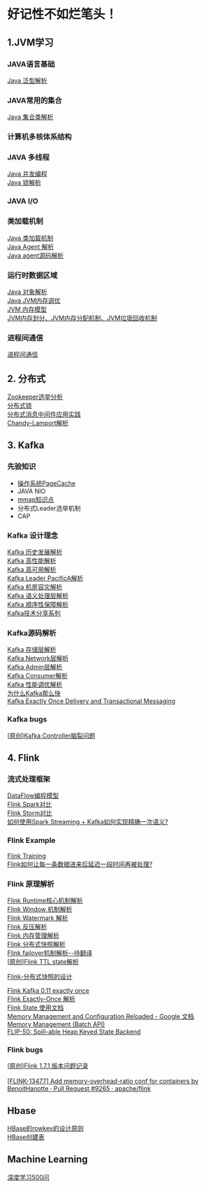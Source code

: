 # 好记性不如烂笔头！


## 1.JVM学习
### JAVA语言基础
 [Java 泛型解析](https://www.zhihu.com/question/20400700)  <br>

### JAVA常用的集合
 [Java 集合类解析](https://www.cnblogs.com/yueshutong/p/9696216.html) <br> 

### 计算机多核体系结构

### JAVA 多线程
 [Java 并发编程](https://www.cnblogs.com/wxd0108/p/5479442.html)  <br> 
 [Java 锁解析](https://tech.meituan.com/2018/11/15/java-lock.html) <br> 

### JAVA I/O
 

### 类加载机制
  [Java 类加载机制](https://juejin.im/post/5a810b0e5188257a5c606a85) <br>
  [Java Agent 解析](https://www.javazhiyin.com/27630.html)  <br>
  [Java agent源码解析](https://www.infoq.cn/article/javaagent-illustrated) <br>
### 运行时数据区域
 [Java  对象解析](https://blog.csdn.net/smileiam/article/details/80364641) <br>
 [Java JVM内存调优](https://zhanjindong.com/2016/03/02/jvm-memory-tunning-notes) <br>
 [JVM 内存模型](https://juejin.im/post/5ad5c0216fb9a028e014fb63) <br> 
 [JVM内存划分、JVM内存分配机制、JVM垃圾回收机制](https://blog.csdn.net/CSDN_Terence/article/details/77771429) <br>

   
### 进程间通信  

[进程间通信](java/进程间通信.md)

  
  
     
## 2. 分布式

   [Zookeeper选举分析](https://www.cnblogs.com/longxok/p/8951867.html)  <br>
   [分布式锁 ](https://juejin.im/post/5bbb0d8df265da0abd3533a5)  <br>
   [分布式消息中间件应用实践](https://www.ibm.com/developerworks/cn/opensource/os-cn-kafka-distributed/index.html) <br>
   [Chandy-Lamport解析](https://yq.aliyun.com/articles/688764) <br>
       
        

## 3. Kafka
### 先验知识
* [操作系统PageCache](https://www.ibm.com/developerworks/cn/linux/l-cache/index.html)
* JAVA NIO
* [mmap知识点](https://linux-kernel-labs.github.io/master/labs/memory_mapping.html)
* 分布式Leader选举机制
* CAP

   
### Kafka 设计理念
  [Kafka 历史发展解析](https://www.infoq.cn/article/MLMyoWNxqs*MzQX7lvzO) <br>
  [Kafka 高性能解析](http://www.jasongj.com/kafka/high_throughput/) <br>
  [Kafka 高可用解析](https://www.infoq.cn/article/kafka-analysis-part-3) <br>
  [Kafka Leader PacificA解析](http://www.thinkingyu.com/articles/PacificA/) <br>
  [Kafka 机房容灾解析](https://mp.weixin.qq.com/s?__biz=MzU1NDA4NjU2MA==&mid=2247494329&idx=3&sn=68253c54f0e034c465a7517bb1c7605e&chksm=fbea5376cc9dda607632db6441d742f92e3c5e1ed123587a6a02c0ff593e9d647cd6ff042aa5&scene=27#wechat_redirect) <br>
  [Kafka 语义处理层解析](https://hevodata.com/blog/kafka-exactly-once/) <br>
  [Kafka 顺序性保障解析](https://medium.com/@felipedutratine/kafka-ordering-guarantees-99320db8f87f) <br>
  [Kafka技术分享系列 ](http://blog.csdn.net/lizhitao/article/details/39499283) <br>
### Kafka源码解析
  [Kafka 存储层解析](https://tech.meituan.com/2015/01/13/kafka-fs-design-theory.html) <br>
  [Kafka Network层解析 ](https://juejin.im/post/5c19c787f265da613c09be5c) <br>
  [Kafka Admin层解析](http://matt33.com/2017/07/21/kafka-topic-create/) <br>
  [Kafka Consumer解析](http://zqhxuyuan.github.io/2016/01/19/2016-01-19-Kafka-Consumer-scala/#ZookeeperConsumerConnector) <br>
  [Kafka 性能调优解析](https://community.hortonworks.com/questions/73895/any-experience-based-tips-to-optimize-kafka-broker.html) <br>
  [为什么Kafka那么快](https://manbuyun.github.io/2017/01/13/%E4%B8%BA%E4%BB%80%E4%B9%88Kafka%E9%82%A3%E4%B9%88%E5%BF%AB/) <br>
  [Kafka Exactly Once Delivery and Transactional Messaging ](https://cwiki.apache.org/confluence/display/KAFKA/KIP-98+-+Exactly+Once+Delivery+and+Transactional+Messaging#KIP-98-ExactlyOnceDeliveryandTransactionalMessaging-DataFlow) <br>
### Kafka bugs
  [\[原创\]Kafka Controller脑裂问题](https://zhuanlan.zhihu.com/p/75524641) <br>     
        

## 4. Flink

### 流式处理框架  
  [DataFlow编程模型](https://www.jianshu.com/p/0faa1c1caa47) <br>
  [Flink Spark对比](https://www.infoq.cn/article/spark-vs-flink) <br>
  [Flink Storm对比](https://tech.meituan.com/2017/11/17/flink-benchmark.html) <br>
  [如何使用Spark Streaming + Kafka如何实现精确一次语义?](https://www.zhihu.com/question/334249637/answer/744493120) <br>
  
### Flink Example 
  [Flink Training](https://training.ververica.com/) <br> 
  [Flink如何让每一条数据进来后延迟一段时间再被处理?](https://www.zhihu.com/question/332577514/answer/840181621)  <br>

### Flink 原理解析 
  [Flink Runtime核心机制解析](https://www.infoq.cn/article/RWTM9o0SHHV3Xr8o8giT)   <br>
  [Flink Window 机制解析](http://wuchong.me/blog/2016/05/25/flink-internals-window-mechanism/#comments) <br>
  [Flink Watermark 解析](https://blog.csdn.net/lmalds/article/details/52704170) <br>
  [Flink 反压解析 ](http://wuchong.me/blog/2016/04/26/flink-internals-how-to-handle-backpressure/) <br>
  [Flink 内存管理解析](http://wuchong.me/blog/2016/04/29/flink-internals-memory-manage/) <br>
  [Flink 分布式快照解析](http://xargin.com/distributed-snapshot-in-stream-sys/) <br>
  [Flink failover机制解析--待翻译](https://cwiki.apache.org/confluence/display/FLINK/FLIP-1+%3A+Fine+Grained+Recovery+from+Task+Failures) <br>
  [\[原创\]Flink TTL state解析](https://github.com/yyb345/index/blob/master/flink/ttl_state.md) <br>
  
  
  [Flink-分布式快照的设计](http://chenyuzhao.me/2018/01/29/Flink-%E5%88%86%E5%B8%83%E5%BC%8F%E5%BF%AB%E7%85%A7%E7%9A%84%E8%AE%BE%E8%AE%A1-%E6%B5%81%E7%A8%8B/) <br>
 
  [Flink  Kafka 0.11 exactly once](https://www.cnblogs.com/huxi2b/p/8459342.html) <br>
  [Flink Exactly-Once 解析](http://www.whitewood.me/2018/10/16/Flink-Exactly-Once-%E6%8A%95%E9%80%92%E5%AE%9E%E7%8E%B0%E6%B5%85%E6%9E%90/) <br>
  [Flink State 使用文档](https://ci.apache.org/projects/flink/flink-docs-master/dev/stream/state/state.html) <br>
   [Memory Management and Configuration Reloaded - Google 文档](https://docs.google.com/document/d/1o4KvyyXsQMGUastfPin3ZWeUXWsJgoL7piqp1fFYJvA/edit#heading=h.ie6fcly7mrci) <br>
   [Memory Management (Batch API) ](https://cwiki.apache.org/confluence/pages/viewpage.action?pageId=53741525) <br>
  [FLIP-50: Spill-able Heap Keyed State Backend](https://cwiki.apache.org/confluence/display/FLINK/FLIP-50%3A+Spill-able+Heap+Keyed+State+Backend) <br>
### Flink bugs
[\[原创\]Flink 1.7.1 版本问题记录](https://zhuanlan.zhihu.com/p/80236965)  <br>  
[\[FLINK-13477\] Add memory-overhead-ratio conf for containers by BenoitHanotte · Pull Request #9265 · apache/flink](https://github.com/apache/flink/pull/9265) <br>

  
    
        

## Hbase

       
  [HBase的rowkey的设计原则 ](https://www.cnblogs.com/yuguoshuo/p/6265649.html) <br>
  [HBase创建表 ](https://www.yiibai.com/hbase/hbase_create_table.html) <br>
    
        

## Machine Learning
       
  [深度学习500问](https://github.com/scutan90/DeepLearning-500-questions) <br>
       

